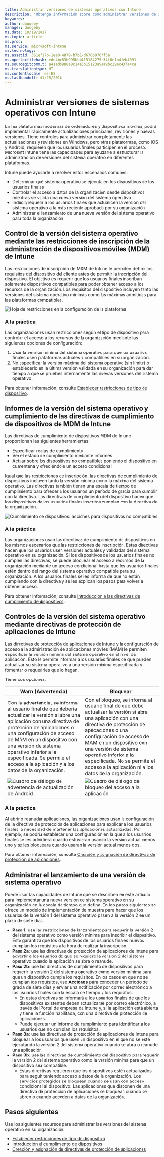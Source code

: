 ```yaml
---
title: Administrar versiones de sistemas operativos con Intune
description: "Obtenga información sobre cómo administrar versiones de sistemas operativos en plataformas con Microsoft Intune."
keywords: 
author: dougeby
manager: dougeby
ms.date: 10/19/2017
ms.topic: article
ms.prod: 
ms.service: microsoft-intune
ms.technology: 
ms.assetid: 361ef17b-1ee0-4879-b7b1-d678b0787f5a
ms.openlocfilehash: ede4be83b995bbb415184275c34f0e1b4feb4091
ms.sourcegitcommit: a41ad9988a8c14e6b15123a9ea9bc29ac437a4ce
ms.translationtype: HT
ms.contentlocale: es-ES
ms.lasthandoff: 01/25/2018
---
```

# <a name="manage-operating-system-versions-with-intune"></a>Administrar versiones de sistemas operativos con Intune
En las plataformas modernas de ordenadores y dispositivos móviles, podrá implementar rápidamente actualizaciones principales, revisiones y nuevas versiones. Tiene controles para administrar completamente las actualizaciones y revisiones en Windows, pero otras plataformas, como iOS y Android, requieren que los usuarios finales participen en el proceso.  Microsoft Intune tiene las capacidades para ayudarle a estructurar la administración de versiones del sistema operativo en diferentes plataformas.

Intune puede ayudarle a resolver estos escenarios comunes: 
- Determinar qué sistema operativo se ejecuta en los dispositivos de los usuarios finales
- Controlar el acceso a datos de la organización desde dispositivos mientras se valida una nueva versión del sistema operativo
- Inducir/requerir a los usuarios finales que actualicen la versión del sistema operativo a la más reciente aprobada por su organización
- Administrar el lanzamiento de una nueva versión del sistema operativo para toda la organización
  
## <a name="operating-system-version-control-using-intune-mobile-device-management-mdm-enrollment-restrictions"></a>Control de la versión del sistema operativo mediante las restricciones de inscripción de la administración de dispositivos móviles (MDM) de Intune
Las restricciones de inscripción de MDM de Intune le permiten definir los requisitos del dispositivo del cliente antes de permitir la inscripción del dispositivo. El objetivo es requerir que los usuarios finales inscriban solamente dispositivos compatibles para poder obtener acceso a los recursos de la organización. Los requisitos del dispositivo incluyen tanto las versiones del sistema operativo mínimas como las máximas admitidas para las plataformas compatibles.
 
![Hoja de restricciones en la configuración de la plataforma](./media/os-version-platform-configurations.png) 
 
### <a name="in-practice"></a>A la práctica
Las organizaciones usan restricciones según el tipo de dispositivo para controlar el acceso a los recursos de la organización mediante las siguientes opciones de configuración: 
1. Usar la versión mínima del sistema operativo para que los usuarios finales usen plataformas actuales y compatibles en su organización. 
2. No especificar la versión máxima del sistema operativo (sin límite) o establecerlo en la última versión validada en su organización para dar tiempo a que se prueben internamente las nuevas versiones del sistema operativo.

Para obtener información, consulte [Establecer restricciones de tipo de dispositivo](https://docs.microsoft.com/en-us/intune/enrollment-restrictions-set#set-device-type-restrictions).
 
## <a name="operating-system-version-reporting-and-compliance-with-intune-mdm-device-compliance-policies"></a>Informes de la versión del sistema operativo y cumplimiento de las directivas de cumplimiento de dispositivos de MDM de Intune
Las directivas de cumplimiento de dispositivos MDM de Intune proporcionan las siguientes herramientas: 
- Especificar reglas de cumplimiento
- Ver el estado de cumplimiento mediante informes
- Actuar sobre los dispositivos no compatibles poniendo el dispositivo en cuarentena y ofreciéndole un acceso condicional

Igual que las restricciones de inscripción, las directivas de cumplimiento de dispositivos incluyen tanto la versión mínima como la máxima del sistema operativo. Las directivas también tienen una escala de tiempo de cumplimiento para ofrecer a los usuarios un período de gracia para cumplir con la directiva. Las directivas de cumplimiento del dispositivo hacen que los dispositivos de los usuarios finales inscritos cumplan con la directiva de la organización.

![Cumplimiento de dispositivos: acciones para dispositivos no compatibles](./media/os-version-actions-noncompliance.png) 

### <a name="in-practice"></a>A la práctica
Las organizaciones usan las directivas de cumplimiento de dispositivos en los mismos escenarios que las restricciones de inscripción. Estas directivas hacen que los usuarios usen versiones actuales y validadas del sistema operativo en su organización. Si los dispositivos de los usuarios finales no cumplen las directivas, se puede bloquear el acceso a recursos de la organización mediante un acceso condicional hasta que los usuarios finales estén dentro del rango del sistema operativo compatible para su organización. A los usuarios finales se les informa de que no están cumpliendo con la directiva y se les explican los pasos para volver a obtener acceso.   

Para obtener información, consulte [Introducción a las directivas de cumplimiento de dispositivos](https://docs.microsoft.com/en-us/intune/device-compliance-get-started).
 
## <a name="operating-system-version-controls-using-intune-app-protection-policies"></a>Controles de la versión del sistema operativo mediante directivas de protección de aplicaciones de Intune    
Las directivas de protección de aplicaciones de Intune y la configuración de acceso a la administración de aplicaciones móviles (MAM) le permiten especificar la versión mínima del sistema operativo en el nivel de aplicación. Esto le permite informar a los usuarios finales de que pueden actualizar su sistema operativo a una versión mínima especificada y fomentar o requerirles que lo hagan.
 
Tiene dos opciones: 

|Warn (Advertencia)  |Bloquear  |
|---------|---------|
|Con la advertencia, se informa al usuario final de que debería actualizar la versión si abre una aplicación con una directiva de protección de aplicaciones o una configuración de acceso de MAM en un dispositivo con una versión de sistema operativo inferior a la especificada. Se permite el acceso a la aplicación y a los datos de la organización.|Con el bloqueo, se informa al usuario final de que debe actualizar la versión si abre una aplicación con una directiva de protección de aplicaciones o una configuración de acceso de MAM en un dispositivo con una versión de sistema operativo inferior a la especificada. No se permite el acceso a la aplicación ni a los datos de la organización.|
|![Cuadro de diálogo de advertencia de actualización de Android](./media/os-version-update-warning.png)    |![Cuadro de diálogo de bloqueo del acceso a la aplicación](./media/os-version-access-blocked.png)          |

 
### <a name="in-practice"></a>A la práctica
Al abrir o reanudar aplicaciones, las organizaciones usan la configuración de la directiva de protección de aplicaciones para explicar a los usuarios finales la necesidad de mantener las aplicaciones actualizadas. Por ejemplo, se podría establecer una configuración en la que a los usuarios finales se les advirtiera cuando estuvieran usando la versión actual menos uno y se les bloqueara cuando usaran la versión actual menos dos.
 
Para obtener información, consulte [Creación y asignación de directivas de protección de aplicaciones](https://docs.microsoft.com/intune/app-protection-policies).

## <a name="managing-a-new-operating-system-version-rollout"></a>Administrar el lanzamiento de una versión de sistema operativo
Puede usar las capacidades de Intune que se describen en este artículo para implementar una nueva versión de sistema operativo en su organización en la escala de tiempo que defina. En los pasos siguientes se ofrece un modelo de implementación de muestra para hacer que los usuarios de la versión 1 del sistema operativo pasen a la versión 2 en un plazo de siete días.
- **Paso 1**: use las restricciones de lanzamiento para requerir la versión 2 del sistema operativo como versión mínima para inscribir el dispositivo. Esto garantiza que los dispositivos de los usuarios finales nuevos cumplan los requisitos a la hora de realizar la inscripción.
- **Paso 2a**: use las directivas de protección de aplicaciones de Intune para advertir a los usuarios de que se requiere la versión 2 del sistema operativo cuando la aplicación se abra o reanude.
- **Paso 2b**: use las directivas de cumplimiento de dispositivos para requerir la versión 2 del sistema operativo como versión mínima para que un dispositivo cumpla los requisitos. En los casos en que no se cumplan los requisitos, use **Acciones** para conceder un período de gracia de siete días y enviar una notificación por correo electrónico a los usuarios finales con la escala de tiempo y los requisitos.
  -  En estas directivas se informará a los usuarios finales de que los dispositivos existentes deben actualizarse por correo electrónico, a través del Portal de empresa de Intune y, si la aplicación está abierta y tiene la función habilitada, con una directiva de protección de aplicaciones.
  - Puede ejecutar un informe de cumplimiento para identificar a los usuarios que no cumplan los requisitos. 
- **Paso 3a**: use las directivas de protección de aplicaciones de Intune para bloquear a los usuarios que usen un dispositivo en el que no se esté ejecutando la versión 2 del sistema operativo cuando se abra o reanude una aplicación.
- **Paso 3b**: use las directivas de cumplimiento del dispositivo para requerir la versión 2 del sistema operativo como la versión mínima para que un dispositivo sea compatible.
  - Estas directivas requieren que los dispositivos estén actualizados para seguir teniendo acceso a datos de la organización. Los servicios protegidos se bloquean cuando se usan con acceso condicional al dispositivo. Las aplicaciones que disponen de una directiva de protección de aplicaciones se bloquean cuando se abren o cuando acceden a datos de la organización.

## <a name="next-steps"></a>Pasos siguientes
Use los siguientes recursos para administrar las versiones del sistema operativo en su organización: 

- [Establecer restricciones de tipo de dispositivo](https://docs.microsoft.com/en-us/intune/enrollment-restrictions-set#set-device-type-restrictions)
- [Introducción al cumplimiento de dispositivos](https://docs.microsoft.com/en-us/intune/device-compliance-get-started)
- [Creación y asignación de directivas de protección de aplicaciones](https://docs.microsoft.com/intune/app-protection-policies)
